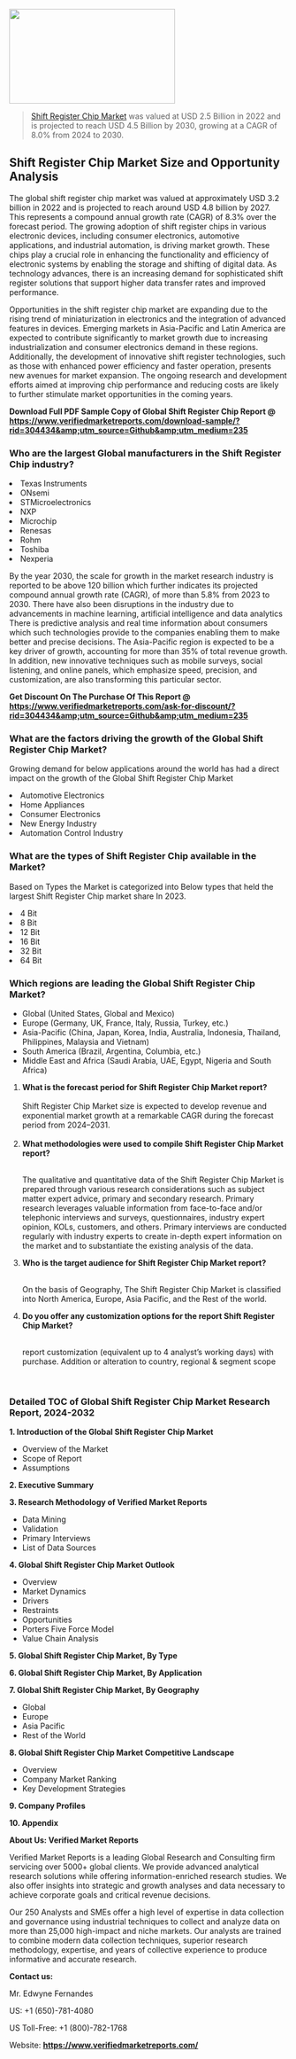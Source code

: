 <img src="https://ffe5etoiles.com/wp-content/uploads/2024/12/MST1-300x171.png" alt="" width="300" height="171" class="alignnone size-medium wp-image-20088" /><blockquote><p><p><a href="https://www.verifiedmarketreports.com/download-sample/?rid=304434&utm_source=Github&utm_medium=235" target="_blank">Shift Register Chip Market</a> was valued at USD 2.5 Billion in 2022 and is projected to reach USD 4.5 Billion by 2030, growing at a CAGR of 8.0% from 2024 to 2030.</p></blockquote><p><h2>Shift Register Chip Market Size and Opportunity Analysis</h2> <p>The global shift register chip market was valued at approximately USD 3.2 billion in 2022 and is projected to reach around USD 4.8 billion by 2027. This represents a compound annual growth rate (CAGR) of 8.3% over the forecast period. The growing adoption of shift register chips in various electronic devices, including consumer electronics, automotive applications, and industrial automation, is driving market growth. These chips play a crucial role in enhancing the functionality and efficiency of electronic systems by enabling the storage and shifting of digital data. As technology advances, there is an increasing demand for sophisticated shift register solutions that support higher data transfer rates and improved performance.</p> <p>Opportunities in the shift register chip market are expanding due to the rising trend of miniaturization in electronics and the integration of advanced features in devices. Emerging markets in Asia-Pacific and Latin America are expected to contribute significantly to market growth due to increasing industrialization and consumer electronics demand in these regions. Additionally, the development of innovative shift register technologies, such as those with enhanced power efficiency and faster operation, presents new avenues for market expansion. The ongoing research and development efforts aimed at improving chip performance and reducing costs are likely to further stimulate market opportunities in the coming years.</p> </p><p class=""><strong>Download Full PDF Sample Copy of Global Shift Register Chip Report @ <a href="https://www.verifiedmarketreports.com/download-sample/?rid=304434&amp;utm_source=Github&amp;utm_medium=235" target="_blank">https://www.verifiedmarketreports.com/download-sample/?rid=304434&amp;utm_source=Github&amp;utm_medium=235</a></strong></p><h3 id="" class="">Who are the largest Global manufacturers in the Shift Register Chip industry?</h3><p><li>Texas Instruments</li><li> ONsemi</li><li> STMicroelectronics</li><li> NXP</li><li> Microchip</li><li> Renesas</li><li> Rohm</li><li> Toshiba</li><li> Nexperia</li></p><div class=""><div class="" dir="" data-message-author-role="" data-message-id="" data-message-model-slug=""><div class=""><div class=""><div class=""><div class="" dir="" data-message-author-role="" data-message-id="" data-message-model-slug=""><div class=""><div class=""><p>By the year 2030, the scale for growth in the market research industry is reported to be above 120 billion which further indicates its projected compound annual growth rate (CAGR), of more than 5.8% from 2023 to 2030. There have also been disruptions in the industry due to advancements in machine learning, artificial intelligence and data analytics There is predictive analysis and real time information about consumers which such technologies provide to the companies enabling them to make better and precise decisions. The Asia-Pacific region is expected to be a key driver of growth, accounting for more than 35% of total revenue growth. In addition, new innovative techniques such as mobile surveys, social listening, and online panels, which emphasize speed, precision, and customization, are also transforming this particular sector.</p><p><strong>Get Discount On The Purchase Of This Report @&nbsp; <a href="https://www.verifiedmarketreports.com/ask-for-discount/?rid=304434&amp;utm_source=Github&amp;utm_medium=235" target="_blank">https://www.verifiedmarketreports.com/ask-for-discount/?rid=304434&amp;utm_source=Github&amp;utm_medium=235</a></strong></p></div></div></div></div></div></div></div></div><h3 id="" class="">What are the factors driving the growth of the Global Shift Register Chip Market?</h3><p id="" class="">Growing demand for below applications around the world has had a direct impact on the growth of the Global Shift Register Chip Market</p><p id="" class=""><li>Automotive Electronics</li><li> Home Appliances</li><li> Consumer Electronics</li><li> New Energy Industry</li><li> Automation Control Industry</li></p><h3 id="" class="">What are the types of Shift Register Chip available in the Market?</h3><p id="" class="">Based on Types the Market is categorized into Below types that held the largest Shift Register Chip market share In 2023.</p><p id="" class=""><li>4 Bit</li><li> 8 Bit</li><li> 12 Bit</li><li> 16 Bit</li><li> 32 Bit</li><li> 64 Bit</li></p><h3 id="" class="">Which regions are leading the Global Shift Register Chip Market?</h3><ul><li>Global (United States, Global and Mexico)</li><li>Europe (Germany, UK, France, Italy, Russia, Turkey, etc.)</li><li>Asia-Pacific (China, Japan, Korea, India, Australia, Indonesia, Thailand, Philippines, Malaysia and Vietnam)</li><li>South America (Brazil, Argentina, Columbia, etc.)</li><li>Middle East and Africa (Saudi Arabia, UAE, Egypt, Nigeria and South Africa)</li></ul><p><ol><li><strong>What is the forecast period for Shift Register Chip Market report?<br /></strong><br /><span data-sheets-root="1" data-sheets-value="{&quot;1&quot;:2,&quot;2&quot;:&quot;XXXX size is expected to develop revenue and exponential market growth at a remarkable CAGR during the forecast period from 2024&ndash;2030.&quot;}" data-sheets-userformat="{&quot;2&quot;:12674,&quot;4&quot;:{&quot;1&quot;:2,&quot;2&quot;:16776960},&quot;10&quot;:2,&quot;11&quot;:0,&quot;15&quot;:&quot;Arial&quot;,&quot;16&quot;:12}">Shift Register Chip Market size is expected to develop revenue and exponential market growth at a remarkable CAGR during the forecast period from 2024&ndash;2031.</span><br /><br /></li><li><strong>What methodologies were used to compile Shift Register Chip Market report?<br /><br /></strong><p>The qualitative and quantitative data of the&nbsp;Shift Register Chip Market is prepared through various research considerations such as subject matter expert advice, primary and secondary research. Primary research leverages valuable information from face-to-face and/or telephonic interviews and surveys, questionnaires, industry expert opinion, KOLs, customers, and others. Primary interviews are conducted regularly with industry experts to create in-depth expert information on the market and to substantiate the existing analysis of the data.&nbsp;</p></li><li><strong>Who is the target audience for Shift Register Chip Market report?<br /><br /></strong><p>On the basis of Geography, The&nbsp;Shift Register Chip Market is classified into North America, Europe, Asia Pacific, and the Rest of the world.</p></li><li><strong>Do you offer any customization options for the report Shift Register Chip Market?<br /><br /></strong><p>report customization (equivalent up to 4 analyst&rsquo;s working days) with purchase. Addition or alteration to country, regional &amp; segment scope</p><p>&nbsp;</p></li></ol></p><h3 id="" class="">Detailed TOC of Global Shift Register Chip Market Research Report, 2024-2032</h3><p id="" class=""><strong>1. Introduction of the Global Shift Register Chip Market</strong></p><ul><li>Overview of the Market</li><li>Scope of Report</li><li>Assumptions</li></ul><p id="" class=""><strong>2. Executive Summary</strong></p><p id="" class=""><strong>3. Research Methodology of&nbsp;Verified Market Reports</strong></p><ul><li>Data Mining</li><li>Validation</li><li>Primary Interviews</li><li>List of Data Sources</li></ul><p id="" class=""><strong>4. Global Shift Register Chip Market Outlook</strong></p><ul><li>Overview</li><li>Market Dynamics</li><li>Drivers</li><li>Restraints</li><li>Opportunities</li><li>Porters Five Force Model</li><li>Value Chain Analysis</li></ul><p id="" class=""><strong>5. Global Shift Register Chip Market, By&nbsp;Type</strong></p><p id="" class=""><strong>6. Global Shift Register Chip Market, By Application</strong></p><p id="" class=""><strong>7. Global Shift Register Chip Market, By Geography</strong></p><ul><li>Global</li><li>Europe</li><li>Asia Pacific</li><li>Rest of the World</li></ul><p id="" class=""><strong>8. Global Shift Register Chip Market Competitive Landscape</strong></p><ul><li>Overview</li><li>Company Market Ranking</li><li>Key Development Strategies</li></ul><p id="" class=""><strong>9. Company Profiles</strong></p><p id="" class=""><strong>10. Appendix</strong></p><p id="" class=""><strong>About Us: Verified Market Reports</strong></p><p id="" class="">Verified Market Reports is a leading Global Research and Consulting firm servicing over 5000+ global clients. We provide advanced analytical research solutions while offering information-enriched research studies. We also offer insights into strategic and growth analyses and data necessary to achieve corporate goals and critical revenue decisions.</p><p id="" class="">Our 250 Analysts and SMEs offer a high level of expertise in data collection and governance using industrial techniques to collect and analyze data on more than 25,000 high-impact and niche markets. Our analysts are trained to combine modern data collection techniques, superior research methodology, expertise, and years of collective experience to produce informative and accurate research.</p><p id="" class=""><strong>Contact us:</strong></p><p id="" class="">Mr. Edwyne Fernandes</p><p id="" class="">US: +1 (650)-781-4080</p><p id="" class="">US Toll-Free: +1 (800)-782-1768</p><p id="" class="">Website: <a target="" data-test-app-aware-link=""><strong>https://www.verifiedmarketreports.com/</strong></a></p>
